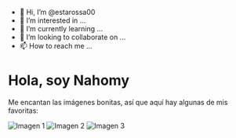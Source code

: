 - 👋 Hi, I’m @estarossa00
- 👀 I’m interested in ...
- 🌱 I’m currently learning ...
- 💞️ I’m looking to collaborate on ...
- 📫 How to reach me ...

<!---
estarossa00/estarossa00 is a ✨ special ✨ repository because its `README.md` (this file) appears on your GitHub profile.
You can click the Preview link to take a look at your changes.
--->
<!DOCTYPE html>
<html>
<head>
<title>Nahomy</title>
</head>
<body>
<h1>Hola, soy Nahomy</h1>
<p>Me encantan las imágenes bonitas, así que aquí hay algunas de mis favoritas:</p>
<img src="imagen1.jpg" alt="Imagen 1">
<img src="imagen2.jpg" alt="Imagen 2">
<img src="imagen3.jpg" alt="Imagen 3">
</body>
</html>
